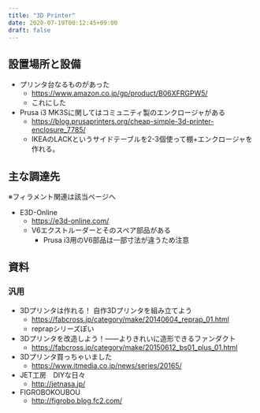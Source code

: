 ```yaml
---
title: "3D Printer"
date: 2020-07-19T00:12:45+09:00
draft: false
---
```


## 設置場所と設備
* プリンタ台なるものがあった
  * https://www.amazon.co.jp/gp/product/B06XFRGPW5/
  * これにした
* Prusa i3 MK3Sに関してはコミュニティ製のエンクロージャがある
  * https://blog.prusaprinters.org/cheap-simple-3d-printer-enclosure_7785/
  * IKEAのLACKというサイドテーブルを2-3個使って棚+エンクロージャを作れる。

## 主な調達先
※フィラメント関連は該当ページへ
* E3D-Online
  * https://e3d-online.com/
  * V6エクストルーダーとそのスペア部品がある
    * Prusa i3用のV6部品は一部寸法が違うため注意

## 資料
### 汎用
* 3Dプリンタは作れる！ 自作3Dプリンタを組み立てよう
  * https://fabcross.jp/category/make/20140604_reprap_01.html
  * reprapシリーズぽい
* 3Dプリンタを改造しよう！——よりきれいに造形できるファンダクト
  * https://fabcross.jp/category/make/20150612_bs01_plus_01.html
* 3Dプリンタ買っちゃいました
  * https://www.itmedia.co.jp/news/series/20165/
* JET工房　DIYな日々
  * http://jetnasa.jp/
* FIGROBOKOUBOU
  * http://figrobo.blog.fc2.com/
